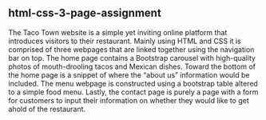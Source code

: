 ## html-css-3-page-assignment

The Taco Town website is a simple yet inviting online platform that introduces visitors to their restaurant. Mainly using HTML and CSS it is comprised of three webpages that are linked together using the navigation bar on top. The home page contains a Bootstrap carousel with high-quality photos of mouth-drooling tacos and Mexican dishes. Toward the bottom of the home page is a snippet of where the “about us” information would be included. The menu webpage is constructed using a bootstrap table altered to a simple food menu. Lastly, the contact page is purely a page with a form for customers to input their information on whether they would like to get ahold of the restaurant.
